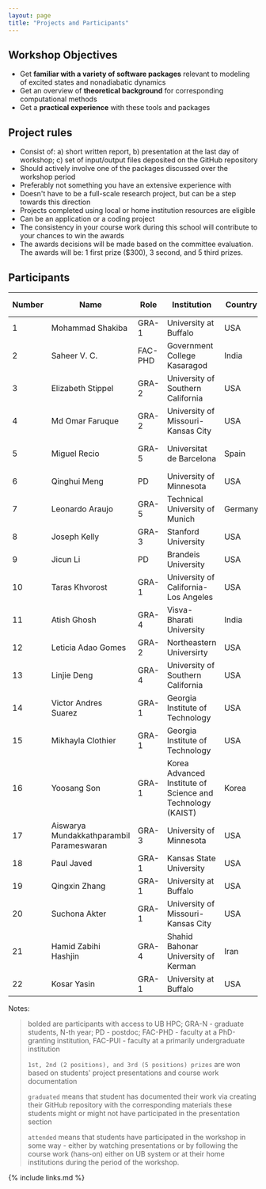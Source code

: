 ```yaml
---
layout: page
title: "Projects and Participants"
---
```


## Workshop Objectives

* Get **familiar with a variety of software packages** relevant to modeling of excited states and nonadiabatic dynamics
* Get an overview of **theoretical background** for corresponding computational methods
* Get a **practical experience** with these tools and packages


## Project rules

* Consist of: a) short written report, b) presentation at the last day of workshop; c) set of input/output files deposited on the GitHub repository
* Should actively involve one of the packages discussed over the workshop period 
* Preferably not something you have an extensive experience with 
* Doesn't have to be a full-scale research project, but can be a step towards this direction
* Projects completed using local or home institution resources are eligible
* Can be an application or a coding project
* The consistency in your course work during this school will contribute to your chances to win the awards
* The awards decisions will be made based on the committee evaluation. The awards will be: 1 first prize ($300), 3 second, and 5 third prizes. 



## Participants 

| Number | Name | Role | Institution | Country | Supervisor | Participation Mode | Outcome |
|--------|------|------|-------------|---------|------------|--------------------|---------|
| 1 | Mohammad Shakiba  | GRA-1 | University at Buffalo | USA | Alexey Akimov | in-person | **3rd prize** |
| 2 | Saheer V. C. | FAC-PHD | Government College Kasaragod | India   | N/A | in-person | attended |
| 3 | Elizabeth Stippel | GRA-2 | University of Southern California | USA | Oleg Prezhdo | in-person | attended |
| 4 | Md Omar Faruque |  GRA-2 | University of Missouri-Kansas City | USA | Mohammad Momeni | in-person | **3rd prize** |
| 5 | Miguel Recio | GRA-5 | Universitat de Barcelona  | Spain | Angel Morales Garcia   | in-person  | **1st prize** |
| 6 | Qinghui Meng | PD |  University of Minnesota | USA | Donald Truhlar | in-person | attended |
| 7 | Leonardo Araujo | GRA-5 | Technical University of Munich | Germany | Caroline Lesser  | in-person | **3rd prize** |
| 8 | Joseph Kelly | GRA-3 | Stanford University | USA | Tom Markland | in-person | **2nd prize** |
| 9 | Jicun Li | PD | Brandeis University | USA | Rebecca Gieseking | in-person | **3rd prize** |
| 10 | Taras Khvorost | GRA-1 | University of California-Los Angeles | USA | Anastassia Alexandrova | in-person | **2nd prize** |
| 11 | Atish Ghosh | GRA-4 | Visva-Bharati University | India | Pranab Sarkar | remote/virtual | N/A |
| 12 | Leticia Adao Gomes | GRA-2 | Northeastern Universirty | USA | Steven Lopez | in-person | T **2nd prize** |
| 13 | Linjie Deng | GRA-4 | University of Southern California | USA | Oleg Prezhdo | in-person | attended |
| 14 | Victor Andres Suarez | GRA-1 | Georgia Institute of Technology | USA | Joshua Kretchmer | in-person | **3rd prize** |
| 15 | Mikhayla Clothier | GRA-1 | Georgia Institute of Technology | USA | Joshua Kretchmer | in-person | attended |
| 16 | Yoosang Son | GRA-1 | Korea Advanced Institute of Science and Technology (KAIST) | Korea | Hyungjin Kim and Oleg Prezhdo  | in-person | attended |
| 17 | Aiswarya Mundakkathparambil Parameswaran | GRA-3 | University of Minnesota | USA | Donald Truhlar | in-person | attended |
| 18 | Paul Javed | GRA-1 | Kansas State University | USA | Christine Aikens | in-person | attended |
| 19 | Qingxin Zhang | GRA-1 | University at Buffalo | USA | Alexey Akimov | in-person | attended |
| 20 | Suchona Akter | GRA-1 | University of Missouri-Kansas City | USA | Mohammad Momeni | in-person | attended |
| 21 | Hamid Zabihi Hashjin | GRA-4 | Shahid Bahonar University of Kerman | Iran | Gholam Reza Khayati | remote/virtual | N/A |
| 22 | Kosar Yasin | GRA-1 | University at Buffalo | USA | Alexey Akimov | in-person | attended |


Notes:
>
> bolded are participants with access to UB HPC; GRA-N - graduate students, N-th year; PD - postdoc; FAC-PHD - faculty at a PhD-granting institution, 
> FAC-PUI - faculty at a primarily undergraduate institution
>
> `1st, 2nd (2 positions), and 3rd (5 positions) prizes` are won based on students' project presentations and course work documentation
>
> `graduated` means that student has documented their work via creating their GitHub repository with the corresponding materials
> these students might or might not have participated in the presentation section
> 
> `attended` means that students have participated in the workshop in some way - either by watching presentations or by following 
> the course work (hans-on) either on UB system or at their home institutions during the period of the workshop.
>



{% include links.md %}
